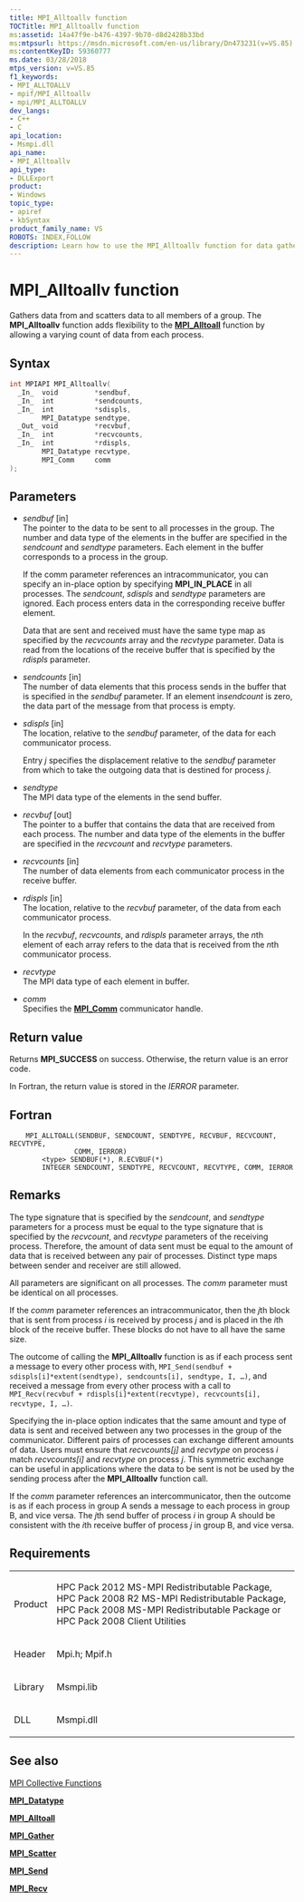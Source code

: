 ```yaml
---
title: MPI_Alltoallv function
TOCTitle: MPI_Alltoallv function
ms:assetid: 14a47f9e-b476-4397-9b70-d8d2428b33bd
ms:mtpsurl: https://msdn.microsoft.com/en-us/library/Dn473231(v=VS.85)
ms:contentKeyID: 59360777
ms.date: 03/28/2018
mtps_version: v=VS.85
f1_keywords:
- MPI_ALLTOALLV
- mpif/MPI_Alltoallv
- mpi/MPI_ALLTOALLV
dev_langs:
- C++
- C
api_location:
- Msmpi.dll
api_name:
- MPI_Alltoallv
api_type:
- DLLExport
product:
- Windows
topic_type:
- apiref
- kbSyntax
product_family_name: VS
ROBOTS: INDEX,FOLLOW
description: Learn how to use the MPI_Alltoallv function for data gathering and scattering across a group. Understand syntax, parameters, and return values.
---
```


# MPI\_Alltoallv function

Gathers data from and scatters data to all members of a group. The **MPI\_Alltoallv** function adds flexibility to the [**MPI\_Alltoall**](mpi-alltoall-function.md) function by allowing a varying count of data from each process.

## Syntax

``` c++
int MPIAPI MPI_Alltoallv(
  _In_  void         *sendbuf,
  _In_  int          *sendcounts,
  _In_  int          *sdispls,
        MPI_Datatype sendtype,
  _Out_ void         *recvbuf,
  _In_  int          *recvcounts,
  _In_  int          *rdispls,
        MPI_Datatype recvtype,
        MPI_Comm     comm
);
```

## Parameters

  - *sendbuf* \[in\]  
    The pointer to the data to be sent to all processes in the group. The number and data type of the elements in the buffer are specified in the *sendcount* and *sendtype* parameters. Each element in the buffer corresponds to a process in the group.
    
    If the comm parameter references an intracommunicator, you can specify an in-place option by specifying **MPI\_IN\_PLACE** in all processes. The *sendcount*, *sdispls* and *sendtype* parameters are ignored. Each process enters data in the corresponding receive buffer element.
    
    Data that are sent and received must have the same type map as specified by the *recvcounts* array and the *recvtype* parameter. Data is read from the locations of the receive buffer that is specified by the *rdispls* parameter.

  - *sendcounts* \[in\]  
    The number of data elements that this process sends in the buffer that is specified in the *sendbuf* parameter. If an element in*sendcount* is zero, the data part of the message from that process is empty.

  - *sdispls* \[in\]  
    The location, relative to the *sendbuf* parameter, of the data for each communicator process.
    
    Entry *j* specifies the displacement relative to the *sendbuf* parameter from which to take the outgoing data that is destined for process *j*.

  - *sendtype*  
    The MPI data type of the elements in the send buffer.

  - *recvbuf* \[out\]  
    The pointer to a buffer that contains the data that are received from each process. The number and data type of the elements in the buffer are specified in the *recvcount* and *recvtype* parameters.

  - *recvcounts* \[in\]  
    The number of data elements from each communicator process in the receive buffer.

  - *rdispls* \[in\]  
    The location, relative to the *recvbuf* parameter, of the data from each communicator process.
    
    In the *recvbuf*, *recvcounts*, and *rdispls* parameter arrays, the *n*th element of each array refers to the data that is received from the *n*th communicator process.

  - *recvtype*  
    The MPI data type of each element in buffer.

  - *comm*  
    Specifies the [**MPI\_Comm**](mpi-comm-enumeration.md) communicator handle.

## Return value

Returns **MPI\_SUCCESS** on success. Otherwise, the return value is an error code.

In Fortran, the return value is stored in the *IERROR* parameter.

## Fortran

``` FORTRAN
    MPI_ALLTOALL(SENDBUF, SENDCOUNT, SENDTYPE, RECVBUF, RECVCOUNT, RECVTYPE,
                COMM, IERROR)
        <type> SENDBUF(*), R.ECVBUF(*)
        INTEGER SENDCOUNT, SENDTYPE, RECVCOUNT, RECVTYPE, COMM, IERROR
```

## Remarks

The type signature that is specified by the *sendcount*, and *sendtype* parameters for a process must be equal to the type signature that is specified by the *recvcount*, and *recvtype* parameters of the receiving process. Therefore, the amount of data sent must be equal to the amount of data that is received between any pair of processes. Distinct type maps between sender and receiver are still allowed.

All parameters are significant on all processes. The *comm* parameter must be identical on all processes.

If the *comm* parameter references an intracommunicator, then the *j*th block that is sent from process *i* is received by process *j* and is placed in the *i*th block of the receive buffer. These blocks do not have to all have the same size.

The outcome of calling the **MPI\_Alltoallv** function is as if each process sent a message to every other process with, `MPI_Send(sendbuf + sdispls[i]*extent(sendtype), sendcounts[i], sendtype, I, …)`, and received a message from every other process with a call to `MPI_Recv(recvbuf + rdispls[i]*extent(recvtype), recvcounts[i], recvtype, I, …)`.

Specifying the in-place option indicates that the same amount and type of data is sent and received between any two processes in the group of the communicator. Different pairs of processes can exchange different amounts of data. Users must ensure that *recvcounts\[j\]* and *recvtype* on process *i* match *recvcounts\[i\]* and *recvtype* on process *j*. This symmetric exchange can be useful in applications where the data to be sent is not be used by the sending process after the **MPI\_Alltoallv** function call.

If the *comm* parameter references an intercommunicator, then the outcome is as if each process in group A sends a message to each process in group B, and vice versa. The *j*th send buffer of process *i* in group A should be consistent with the *i*th receive buffer of process *j* in group B, and vice versa.

## Requirements

<table>
<colgroup>
<col  />
<col  />
</colgroup>
<tbody>
<tr class="odd">
<td><p>Product</p></td>
<td><p>HPC Pack 2012 MS-MPI Redistributable Package, HPC Pack 2008 R2 MS-MPI Redistributable Package, HPC Pack 2008 MS-MPI Redistributable Package or HPC Pack 2008 Client Utilities</p></td>
</tr>
<tr class="even">
<td><p>Header</p></td>
<td>Mpi.h;
Mpif.h</td>
</tr>
<tr class="odd">
<td><p>Library</p></td>
<td>Msmpi.lib</td>
</tr>
<tr class="even">
<td><p>DLL</p></td>
<td>Msmpi.dll</td>
</tr>
</tbody>
</table>


## See also

[MPI Collective Functions](mpi-collective-functions.md)

[**MPI\_Datatype**](mpi-datatype-enumeration.md)

[**MPI\_Alltoall**](mpi-alltoall-function.md)

[**MPI\_Gather**](mpi-gather-function.md)

[**MPI\_Scatter**](mpi-scatter-function.md)

[**MPI\_Send**](mpi-send-function.md)

[**MPI\_Recv**](mpi-recv-function.md)


